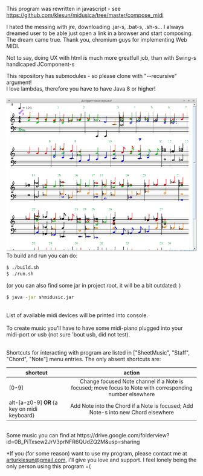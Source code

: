 This program was rewritten in javascript - see https://github.com/klesun/midusica/tree/master/compose_midi

I hated the messing with jre, downloading .jar-s, .bat-s, .sh-s... I always dreamed user to be able just open a link in a browser and start composing. The dream came true. Thank you, chromium guys for implementing Web MIDI.

Not to say, doing UX with html is much more greatfull job, than with Swing-s handicaped JComponent-s

This repository has submodules - so please clone with "--recursive" argument!<br />
I love lambdas, therefore you have to have Java 8 or higher!<br />
<br />
![Alt text](/midiana_for_git.png?raw=true "Optional Title")
<br />
To build and run you can do: <br />
```sh
$ ./build.sh
$ ./run.sh
```
(or you can also find some jar in project root. it will be a bit outdated: )<br />
```sh
$ java -jar shmidusic.jar
```
<br />
List of available midi devices will be printed into console.<br />
<br />
To create music you'll have to have some midi-piano plugged into your midi-port or usb (not sure 'bout usb, did not test).<br />
<br />

Shortcuts for interacting with program are listed in ["SheetMusic", "Staff", "Chord", "Note"] menu entries. The only absent shortcuts are:
<br />

| shortcut      | action        |
| ------------- |:-------------:|
| [0-9]      | Change focused Note channel if a Note is focused; move focus to Note with corresponding number elsewhere |
| alt-[a-z0-9] <b>OR</b> {a key on midi keyboard} | Add Note into the Chord if a Note is focused; Add Note-s into new Chord elsewhere |

<br />
Some music you can find at https://drive.google.com/folderview?id=0B_PiTxsew2JrV3prNFR6QUdZQ2M&usp=sharing

*If you (for some reason) want to use my program, please contact me at arturklesun@gmail.com, i'll give you love and support. I feel lonely being the only person using this program =( <br />
